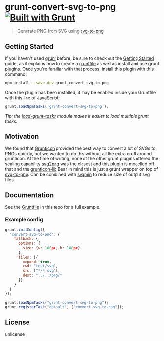 # grunt-convert-svg-to-png [![Built with Grunt](https://cdn.gruntjs.com/builtwith.png)](http://gruntjs.com/)

> Generate PNG from SVG using [svg-to-png](https://github.com/filamentgroup/svg-to-png)


## Getting Started

If you haven't used [grunt][] before, be sure to check out the [Getting Started][] guide, as it explains how to create a [gruntfile][Getting Started] as well as install and use grunt plugins. Once you're familiar with that process, install this plugin with this command:

```sh
npm install --save-dev grunt-convert-svg-to-png
```

Once the plugin has been installed, it may be enabled inside your Gruntfile with this line of JavaScript:

```js
grunt.loadNpmTasks('grunt-convert-svg-to-png');
```

*Tip: the [load-grunt-tasks](https://github.com/sindresorhus/load-grunt-tasks) module makes it easier to load multiple grunt tasks.*


[grunt]: http://gruntjs.com
[Getting Started]: https://github.com/gruntjs/grunt/wiki/Getting-started


## Motivation

We found that [Grunticon](https://github.com/filamentgroup/grunticon) provided the best way to convert a lot of SVGs to PNGs quickly, but we wanted to do this without all the extra cruft around grunticon.
At the time of writing, none of the other grunt plugins offered the scaling capability [svg2png](https://github.com/domenic/svg2png) was the closest and this plugin is modelled off that and the [grunticon-lib](https://github.com/filamentgroup/grunticon-lib/blob/master/lib/grunticon-lib.js)
Bear in mind this is just a grunt wrapper on top of [svg-to-png](https://github.com/filamentgroup/svg-to-png).
Can be combined with [svgmin](https://github.com/sindresorhus/grunt-svgmin) to reduce size of output svg files.

## Documentation

See the [Gruntfile](Gruntfile.js) in this repo for a full example.


### Example config

```js
grunt.initConfig({
  "convert-svg-to-png": {
    fallback: {
      options: {
        size: {w: 100px, h: 100px},
      },
      files: [{
        expand: true,
        cwd: "test/svg",
        src: ["*/*.svg"],
        dest: "../../png/"
      }]
    }
  }
});

grunt.loadNpmTasks("grunt-convert-svg-to-png");
grunt.registerTask("default", ["convert-svg-to-png"]);
```

## License

unlicense
